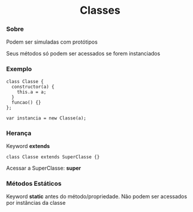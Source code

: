 <h1 align="center">Classes</h1>

<h3>Sobre</h3>
<p>Podem ser simuladas com protótipos</p>
<p>Seus métodos só podem ser acessados se forem instanciados</p>

<h3>Exemplo</h3>

```
class Classe {
  constructor(a) {
    this.a = a;
  }
  funcao() {}
};

var instancia = new Classe(a);
```
<h3>Herança</h3>
<p>Keyword <b>extends</b></p>

```
class Classe extends SuperClasse {}
```
<p>Acessar a SuperClasse: <b>super</b></p>

<h3>Métodos Estáticos</h3>
<p>Keyword <b>static</b> antes do método/propriedade. Não podem ser acessados por instâncias da classe</p>

